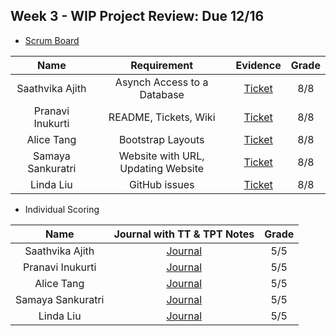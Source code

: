 ###   <h2 id="Week3">Week 3 - WIP Project Review: Due 12/16</h2>
- <a href="https://github.com/samayass/flask_portfolio/projects/1">Scrum Board</a>

| Name | Requirement | Evidence | Grade |
|:----:|:-----------:|:--------:|:-----:|
| Saathvika Ajith |Asynch Access to a Database|<a href="http://75.6.164.25:8080/saathvika/">Ticket</a><br>|8/8|
| Pranavi Inukurti |README, Tickets, Wiki|<a href="http://75.6.164.25:8080/pranavi/">Ticket</a><br>|8/8|
| Alice Tang |Bootstrap Layouts|<a href="http://75.6.164.25:8080/alice/">Ticket</a><br>|8/8|
| Samaya Sankuratri |Website with URL, Updating Website|<a href="http://75.6.164.25:8080/samaya/">Ticket</a><br>|8/8|
| Linda Liu |GitHub issues|<a href="http://75.6.164.25:8080/linda/">Ticket</a><br>|8/8|

- Individual Scoring

| Name | Journal with TT & TPT Notes | Grade |
|:----:|:---------------------------:|:-----:|
| Saathvika Ajith | <a href="https://docs.google.com/document/d/1mfrMqXhbkRceC4fq3nXZMLD8jo5IjC2mwAsvpqjQX94/edit?usp=sharing">Journal</a> | 5/5 |
| Pranavi Inukurti | <a href="https://docs.google.com/document/d/1PGcv6fkv8A5Y1uzuN-iLSGm9CKhdWEL_fQRZyGv9ymI/edit?usp=sharing">Journal</a> | 5/5 |
| Alice Tang | <a href="https://docs.google.com/document/d/1mfrMqXhbkRceC4fq3nXZMLD8jo5IjC2mwAsvpqjQX94/edit?usp=sharing">Journal</a> | 5/5 |
| Samaya Sankuratri | <a href="https://docs.google.com/document/d/1PGcv6fkv8A5Y1uzuN-iLSGm9CKhdWEL_fQRZyGv9ymI/edit?usp=sharing">Journal</a> | 5/5 |
| Linda Liu | <a href="https://docs.google.com/document/d/1PGcv6fkv8A5Y1uzuN-iLSGm9CKhdWEL_fQRZyGv9ymI/edit?usp=sharing">Journal</a> | 5/5 |

